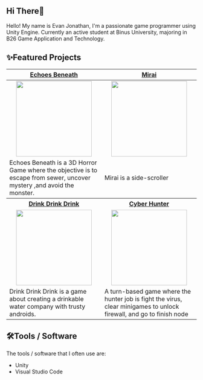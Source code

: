 ## Hi There👋
Hello! My name is Evan Jonathan, I'm a passionate game programmer using Unity Engine. Currently an active student at Binus University, majoring in B26 Game Application and Technology. 


## ✨Featured Projects
<table>
    <tr>
      <th width="500px" align="center"> <a href="https://github.com/Redacted-Studio/HorrorGame">Echoes Beneath</th>
      <th width="500px" align="center"> <a href="https://github.com/Rubick07/IGI_GameJam">Mirai</th>
    </tr>
  <tbody>
  <tr width="500px" align="center">
  <td><img src="https://github.com/user-attachments/assets/50d90b91-a025-40c3-97e9-b4ec1b483c39" height="200px"></td>
  <td><img src="https://github.com/user-attachments/assets/4073ec96-65ab-432a-aa24-05b4ad35e75d" height="200px"></td>
  </tr>
  
  <tr width="500px">
    <td>Echoes Beneath is a 3D Horror Game where the objective is to escape from sewer, uncover mystery ,and avoid the monster.</td>
    <td>Mirai is a side-scroller</td>
  </tr>
  <tr>
    <th width="500px"> <a href="https://github.com/Rubick07/GameToday">Drink Drink Drink</th>
    <th width="500px"> <a href="https://github.com/Rubick07/Cyber-Hunter">Cyber Hunter</th>
  </tr>
      
  <tr width="500px" align="center">
    <td><img src="https://github.com/user-attachments/assets/792d3f88-e8b4-4a6d-b34e-a9a506fdbcf6" height="200px"></td>
    <td><img src="https://github.com/user-attachments/assets/b36fe5c7-f078-4158-85ab-ee540efa6915" height="200px"></td>
  </tr>
    
  <tr width="500px">
      <td>Drink Drink Drink is a game about creating a drinkable water company with trusty androids.</td>
      <td>A turn-based game where the hunter job is fight the virus, clear minigames to unlock firewall, and go to finish node</td>
  </tr>
  </tbody>
</table>

## 🛠️Tools / Software
The tools / software that I often use are:
- Unity
- Visual Studio Code
